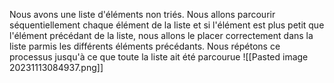 Nous avons une liste d'éléments non triés. Nous allons parcourir séquentiellement chaque élément de la liste et si l'élément est plus petit que l'élément précédant de la liste, nous allons le placer correctement dans la liste parmis les différents éléments précédants. Nous répétons ce processus jusqu'à ce que toute la liste ait été parcourue
![[Pasted image 20231113084937.png]]
